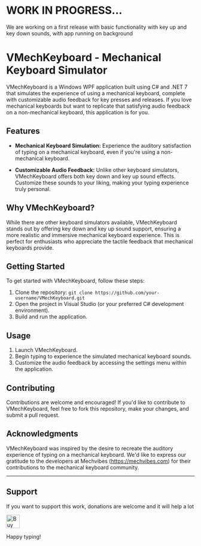 # WORK IN PROGRESS... 
We are working on a first release with basic functionality with key up and key down sounds, with app running on background

# VMechKeyboard - Mechanical Keyboard Simulator

VMechKeyboard is a Windows WPF application built using C# and .NET 7 that simulates the experience of using a mechanical keyboard, complete with customizable audio feedback for key presses and releases. If you love mechanical keyboards but want to replicate that satisfying audio feedback on a non-mechanical keyboard, this application is for you.

## Features

- **Mechanical Keyboard Simulation:** Experience the auditory satisfaction of typing on a mechanical keyboard, even if you're using a non-mechanical keyboard.

- **Customizable Audio Feedback:** Unlike other keyboard simulators, VMechKeyboard offers both key down and key up sound effects. Customize these sounds to your liking, making your typing experience truly personal.

## Why VMechKeyboard?

While there are other keyboard simulators available, VMechKeyboard stands out by offering key down and key up sound support, ensuring a more realistic and immersive mechanical keyboard experience. This is perfect for enthusiasts who appreciate the tactile feedback that mechanical keyboards provide.

## Getting Started

To get started with VMechKeyboard, follow these steps:

1. Clone the repository: `git clone https://github.com/your-username/VMechKeyboard.git`
2. Open the project in Visual Studio (or your preferred C# development environment).
3. Build and run the application.

## Usage

1. Launch VMechKeyboard.
2. Begin typing to experience the simulated mechanical keyboard sounds.
3. Customize the audio feedback by accessing the settings menu within the application.

## Contributing

Contributions are welcome and encouraged! If you'd like to contribute to VMechKeyboard, feel free to fork this repository, make your changes, and submit a pull request.

## Acknowledgments

VMechKeyboard was inspired by the desire to recreate the auditory experience of typing on a mechanical keyboard. We'd like to express our gratitude to the developers at Mechvibes (https://mechvibes.com) for their contributions to the mechanical keyboard community.

---
## Support
If you want to support this work, donations are welcome and it will help a lot

<a href='https://ko-fi.com/C0C2GUK7O' target='_blank'><img height='36' style='border:0px;height:36px;' src='https://storage.ko-fi.com/cdn/kofi3.png?v=3' border='0' alt='Buy Me a Coffee at ko-fi.com' /></a>

Happy typing!
